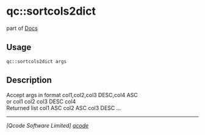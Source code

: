 qc::sortcols2dict
=================

part of [Docs](../index.md)

Usage
-----
`qc::sortcols2dict args`

Description
-----------
Accept args in format col1,col2,col3 DESC,col4 ASC<br/>or col1 col2 col3 DESC col4<br/>Returned list col1 ASC col2 ASC col3 DESC ...

----------------------------------
*[Qcode Software Limited] [qcode]*

[qcode]: http://www.qcode.co.uk "Qcode Software"